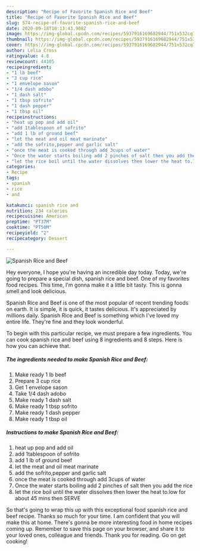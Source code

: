 ```yaml
---
description: "Recipe of Favorite Spanish Rice and Beef"
title: "Recipe of Favorite Spanish Rice and Beef"
slug: 574-recipe-of-favorite-spanish-rice-and-beef
date: 2020-09-18T10:13:43.908Z
image: https://img-global.cpcdn.com/recipes/5937916169682944/751x532cq70/spanish-rice-and-beef-recipe-main-photo.jpg
thumbnail: https://img-global.cpcdn.com/recipes/5937916169682944/751x532cq70/spanish-rice-and-beef-recipe-main-photo.jpg
cover: https://img-global.cpcdn.com/recipes/5937916169682944/751x532cq70/spanish-rice-and-beef-recipe-main-photo.jpg
author: Lelia Cross
ratingvalue: 4.8
reviewcount: 44105
recipeingredient:
- "1 lb beef"
- "3 cup rice"
- "1 envelope sason"
- "1/4 dash adobo"
- "1 dash salt"
- "1 tbsp sofrito"
- "1 dash pepper"
- "1 tbsp oil"
recipeinstructions:
- "heat up pop and add oil"
- "add 1tablespoon of sofrito"
- "add 1 lb of ground beef"
- "let the meat and oil meat marinate"
- "add the sofrito,pepper and garlic salt"
- "once the meat is cooked through add 3cups of water"
- "Once the water starts boiling add 2 pinches of salt then you add the rice"
- "let the rice boil until the water dissolves then lower the heat to.low for about 45 mins then SERVE"
categories:
- Recipe
tags:
- spanish
- rice
- and

katakunci: spanish rice and 
nutrition: 234 calories
recipecuisine: American
preptime: "PT37M"
cooktime: "PT50M"
recipeyield: "2"
recipecategory: Dessert

---
```



![Spanish Rice and Beef](https://img-global.cpcdn.com/recipes/5937916169682944/751x532cq70/spanish-rice-and-beef-recipe-main-photo.jpg)

Hey everyone, I hope you're having an incredible day today. Today, we're going to prepare a special dish, spanish rice and beef. One of my favorites food recipes. This time, I'm gonna make it a little bit tasty. This is gonna smell and look delicious.

Spanish Rice and Beef is one of the most popular of recent trending foods on earth. It is simple, it is quick, it tastes delicious. It's appreciated by millions daily. Spanish Rice and Beef is something which I've loved my entire life. They're fine and they look wonderful.




To begin with this particular recipe, we must prepare a few ingredients. You can cook spanish rice and beef using 8 ingredients and 8 steps. Here is how you can achieve that.

<!--inarticleads1-->

##### The ingredients needed to make Spanish Rice and Beef:

1. Make ready 1 lb beef
1. Prepare 3 cup rice
1. Get 1 envelope sason
1. Take 1/4 dash adobo
1. Make ready 1 dash salt
1. Make ready 1 tbsp sofrito
1. Make ready 1 dash pepper
1. Make ready 1 tbsp oil




<!--inarticleads2-->

##### Instructions to make Spanish Rice and Beef:

1. heat up pop and add oil
1. add 1tablespoon of sofrito
1. add 1 lb of ground beef
1. let the meat and oil meat marinate
1. add the sofrito,pepper and garlic salt
1. once the meat is cooked through add 3cups of water
1. Once the water starts boiling add 2 pinches of salt then you add the rice
1. let the rice boil until the water dissolves then lower the heat to.low for about 45 mins then SERVE




So that's going to wrap this up with this exceptional food spanish rice and beef recipe. Thanks so much for your time. I am confident that you will make this at home. There's gonna be more interesting food in home recipes coming up. Remember to save this page on your browser, and share it to your loved ones, colleague and friends. Thank you for reading. Go on get cooking!

